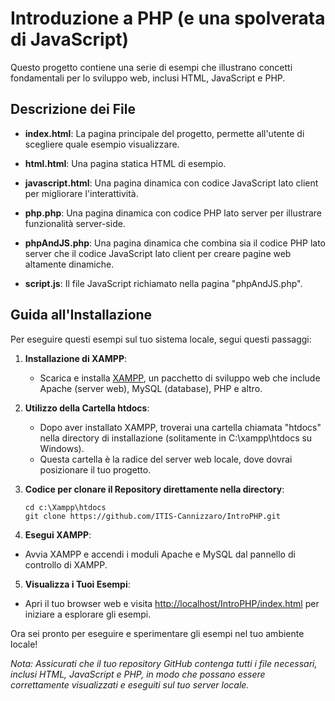 # Introduzione a PHP (e una spolverata di JavaScript)

Questo progetto contiene una serie di esempi che illustrano concetti fondamentali per lo sviluppo web, inclusi HTML, JavaScript e PHP.

## Descrizione dei File

- **index.html**: La pagina principale del progetto, permette all'utente di scegliere quale esempio visualizzare.

- **html.html**: Una pagina statica HTML di esempio.

- **javascript.html**: Una pagina dinamica con codice JavaScript lato client per migliorare l'interattività.

- **php.php**: Una pagina dinamica con codice PHP lato server per illustrare funzionalità server-side.

- **phpAndJS.php**: Una pagina dinamica che combina sia il codice PHP lato server che il codice JavaScript lato client per creare pagine web altamente dinamiche.

- **script.js**: Il file JavaScript richiamato nella pagina "phpAndJS.php".

## Guida all'Installazione

Per eseguire questi esempi sul tuo sistema locale, segui questi passaggi:

1. **Installazione di XAMPP**:
   - Scarica e installa [XAMPP](https://www.apachefriends.org/index.html), un pacchetto di sviluppo web che include Apache (server web), MySQL (database), PHP e altro.

2. **Utilizzo della Cartella htdocs**:
   - Dopo aver installato XAMPP, troverai una cartella chiamata "htdocs" nella directory di installazione (solitamente in C:\xampp\htdocs su Windows).
   - Questa cartella è la radice del server web locale, dove dovrai posizionare il tuo progetto.

3. **Codice per clonare il Repository direttamente nella directory**:
   ```shell
   cd c:\Xampp\htdocs
   git clone https://github.com/ITIS-Cannizzaro/IntroPHP.git
   ```

5. **Esegui XAMPP**:
- Avvia XAMPP e accendi i moduli Apache e MySQL dal pannello di controllo di XAMPP.

5. **Visualizza i Tuoi Esempi**:
- Apri il tuo browser web e visita [http://localhost/IntroPHP/index.html](http://localhost/IntroPHP/index.html) per iniziare a esplorare gli esempi.

Ora sei pronto per eseguire e sperimentare gli esempi nel tuo ambiente locale!

*Nota: Assicurati che il tuo repository GitHub contenga tutti i file necessari, inclusi HTML, JavaScript e PHP, in modo che possano essere correttamente visualizzati e eseguiti sul tuo server locale.*
